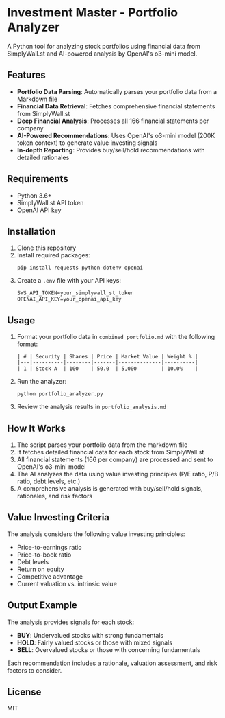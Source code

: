 # Investment Master - Portfolio Analyzer

A Python tool for analyzing stock portfolios using financial data from SimplyWall.st and AI-powered analysis by OpenAI's o3-mini model.

## Features

- **Portfolio Data Parsing**: Automatically parses your portfolio data from a Markdown file
- **Financial Data Retrieval**: Fetches comprehensive financial statements from SimplyWall.st
- **Deep Financial Analysis**: Processes all 166 financial statements per company
- **AI-Powered Recommendations**: Uses OpenAI's o3-mini model (200K token context) to generate value investing signals
- **In-depth Reporting**: Provides buy/sell/hold recommendations with detailed rationales

## Requirements

- Python 3.6+
- SimplyWall.st API token
- OpenAI API key

## Installation

1. Clone this repository
2. Install required packages:
   ```
   pip install requests python-dotenv openai
   ```
3. Create a `.env` file with your API keys:
   ```
   SWS_API_TOKEN=your_simplywall_st_token
   OPENAI_API_KEY=your_openai_api_key
   ```

## Usage

1. Format your portfolio data in `combined_portfolio.md` with the following format:
   ```
   | # | Security | Shares | Price | Market Value | Weight % |
   |---|----------|--------|-------|--------------|----------|
   | 1 | Stock A  | 100    | 50.0  | 5,000        | 10.0%    |
   ```

2. Run the analyzer:
   ```
   python portfolio_analyzer.py
   ```

3. Review the analysis results in `portfolio_analysis.md`

## How It Works

1. The script parses your portfolio data from the markdown file
2. It fetches detailed financial data for each stock from SimplyWall.st
3. All financial statements (166 per company) are processed and sent to OpenAI's o3-mini model
4. The AI analyzes the data using value investing principles (P/E ratio, P/B ratio, debt levels, etc.)
5. A comprehensive analysis is generated with buy/sell/hold signals, rationales, and risk factors

## Value Investing Criteria

The analysis considers the following value investing principles:
- Price-to-earnings ratio
- Price-to-book ratio
- Debt levels
- Return on equity
- Competitive advantage
- Current valuation vs. intrinsic value

## Output Example

The analysis provides signals for each stock:
- **BUY**: Undervalued stocks with strong fundamentals
- **HOLD**: Fairly valued stocks or those with mixed signals
- **SELL**: Overvalued stocks or those with concerning fundamentals

Each recommendation includes a rationale, valuation assessment, and risk factors to consider.

## License

MIT 